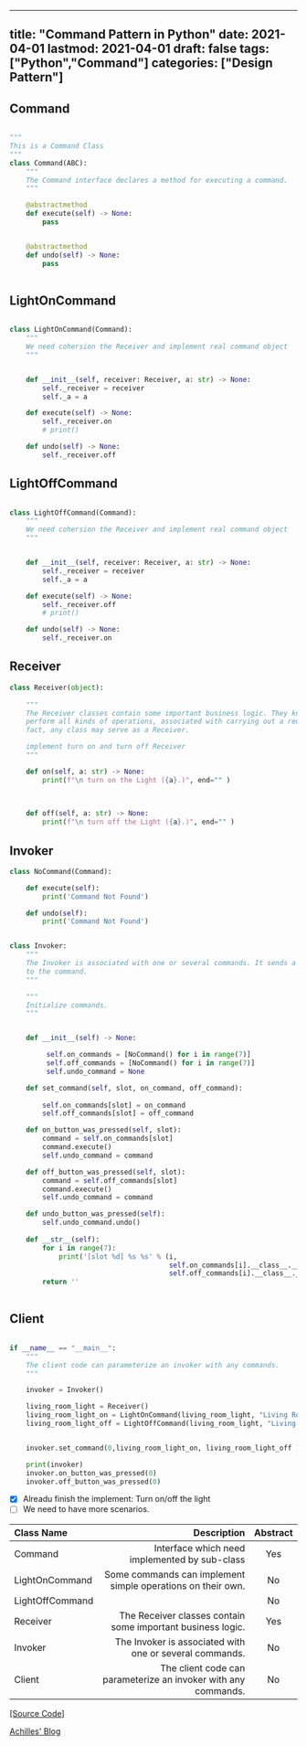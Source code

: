 

---
title: "Command Pattern in Python"
date: 2021-04-01
lastmod: 2021-04-01
draft: false
tags: ["Python","Command"]
categories: ["Design Pattern"]
---




## Command
``` Python

"""
This is a Command Class
"""
class Command(ABC):
    """
    The Command interface declares a method for executing a command.
    """

    @abstractmethod
    def execute(self) -> None:
        pass


    @abstractmethod
    def undo(self) -> None:
        pass
		
```
## LightOnCommand
``` Python

class LightOnCommand(Command):
    """ 
    We need cohersion the Receiver and implement real command object 
    """


    def __init__(self, receiver: Receiver, a: str) -> None:
        self._receiver = receiver
        self._a = a

    def execute(self) -> None:
        self._receiver.on
        # print()

    def undo(self) -> None:
        self._receiver.off

```
## LightOffCommand
``` Python

class LightOffCommand(Command):
    """ 
    We need cohersion the Receiver and implement real command object 
    """


    def __init__(self, receiver: Receiver, a: str) -> None:
        self._receiver = receiver
        self._a = a

    def execute(self) -> None:
        self._receiver.off
        # print()

    def undo(self) -> None:
        self._receiver.on

```
## Receiver
``` Python
class Receiver(object):
    
    """
    The Receiver classes contain some important business logic. They know how to
    perform all kinds of operations, associated with carrying out a request. In
    fact, any class may serve as a Receiver.

    implement turn on and turn off Receiver 
    """

    def on(self, a: str) -> None:
        print(f"\n turn on the Light ({a}.)", end="" )

    
    
    def off(self, a: str) -> None:
        print(f"\n turn off the Light ({a}.)", end="" )
```
## Invoker
``` Python
class NoCommand(Command):

    def execute(self):
        print('Command Not Found')

    def undo(self):
        print('Command Not Found')


class Invoker:
    """
    The Invoker is associated with one or several commands. It sends a request
    to the command.
    """

    """
    Initialize commands.
    """


    def __init__(self) -> None:

         self.on_commands = [NoCommand() for i in range(7)]
         self.off_commands = [NoCommand() for i in range(7)]
         self.undo_command = None

    def set_command(self, slot, on_command, off_command):
       
        self.on_commands[slot] = on_command
        self.off_commands[slot] = off_command

    def on_button_was_pressed(self, slot):
        command = self.on_commands[slot]
        command.execute()
        self.undo_command = command

    def off_button_was_pressed(self, slot):
        command = self.off_commands[slot]
        command.execute()
        self.undo_command = command

    def undo_button_was_pressed(self):
        self.undo_command.undo()
    
    def __str__(self):
        for i in range(7):
            print('[slot %d] %s %s' % (i,
                                       self.on_commands[i].__class__.__name__,
                                       self.off_commands[i].__class__.__name__))
        return ''
    

```
## Client
``` Python

if __name__ == "__main__":
    """
    The client code can parameterize an invoker with any commands.
    """

    invoker = Invoker()

    living_room_light = Receiver()
    living_room_light_on = LightOnCommand(living_room_light, "Living Room Light")
    living_room_light_off = LightOffCommand(living_room_light, "Living Room Light")


    invoker.set_command(0,living_room_light_on, living_room_light_off )

    print(invoker)
    invoker.on_button_was_pressed(0)
    invoker.off_button_was_pressed(0)


```
- [x] Alreadu finish the implement: Turn on/off the light
- [ ]  We need to have more scenarios.

|Class Name | Description | Abstract |
|:------    |---------:    |:--:  |
|Command  |  Interface which need implemented by sub-class    |  Yes  |
|LightOnCommand      |   Some commands can implement simple operations on their own.       |  No  |
|LightOffCommand      |       |  No  |
|Receiver      |  The Receiver classes contain some important business logic.      |  Yes  |
|Invoker      |  The Invoker is associated with one or several commands.      |  No  |
|Client      | The client code can parameterize an invoker with any commands.      |  No  |



[[Source Code]](https://gist.github.com/gusibi/e66134218fdecff59e5690298d657c26)


[Achilles' Blog](http://www.achilleslu.com/)